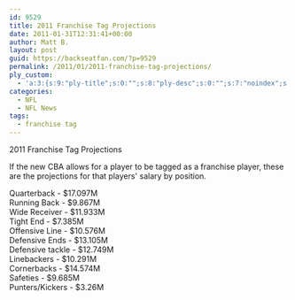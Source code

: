 ```yaml
---
id: 9529
title: 2011 Franchise Tag Projections
date: 2011-01-31T12:31:41+00:00
author: Matt B.
layout: post
guid: https://backseatfan.com/?p=9529
permalink: /2011/01/2011-franchise-tag-projections/
ply_custom:
  - 'a:3:{s:9:"ply-title";s:0:"";s:8:"ply-desc";s:0:"";s:7:"noindex";s:0:"";}'
categories:
  - NFL
  - NFL News
tags:
  - franchise tag
---
```


<div class="entry">
  <p>
    2011 Franchise Tag Projections
  </p>

  <p>
    If the new CBA allows for a player to be tagged as a franchise player, these are the projections for that players' salary by position.
  </p>

  <p>
    Quarterback - $17.097M<br /> Running Back - $9.867M<br /> Wide Receiver - $11.933M<br /> Tight End - $7.385M<br /> Offensive Line - $10.576M<br /> Defensive Ends - $13.105M<br /> Defensive tackle - $12.749M<br /> Linebackers - $10.291M<br /> Cornerbacks - $14.574M<br /> Safeties - $9.685M<br /> Punters/Kickers - $3.26M
  </p>
</div>
